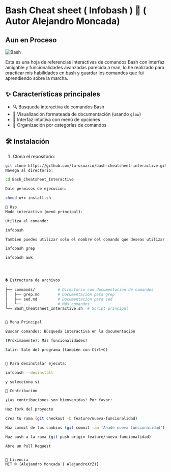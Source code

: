 # Bash Cheat sheet ( Infobash ) 🚀 ( Autor Alejandro Moncada)

## Aun en Proceso

![Bash](https://img.shields.io/badge/GNU-Bash-4EAA25?logo=gnu-bash&logoColor=white)

Esta es una hoja de referencias interactivas de comandos Bash con interfaz amigable y funcionalidades avanzadas parecida a man, lo he realizado para practicar mis habilidades en bash y guardar los comandos que fui aprendiendo sobre la marcha.

## ✨ Características principales

- 🔍 Busqueda interactiva de comandos Bash
- 📖 Visualización formateada de documentación (usando `glow`)
- 🎨 Interfaz intuitiva con menú de opciones
- 📂 Organización por categorías de comandos

## 🛠 Instalación

1. Clona el repositorio:
```bash
git clone https://github.com/tu-usuario/bash-cheatsheet-interactive.git
Navega al directorio:

cd Bash_Cheatsheet_Interactive

Dale permisos de ejecución:

chmod u+x install.sh

🚀 Uso
Modo interactivo (menú principal):

Utiliza el comando:

infobash

Tambien puedes utilizar solo el nombre del comando que deseas utilizar, por ejemplo:

infobash grep

infobash awk




� Estructura de archivos
.
├── commands/          # Directorio con documentación de comandos
│   ├── grep.md        # Documentación para grep
│   ├── sed.md         # Documentación para sed
│   └── ...            # Más comandos
└── Bash_Cheatsheet_Interactive.sh  # Script principal


📝 Menu Principal

Buscar comandos: Búsqueda interactiva en la documentación

(Próximamente): Más funcionalidades!

Salir: Sale del programa (también con Ctrl+C)


🤝 Para desinstalar ejecuta:

infobash --desinstall

y selecciona si

🤝 Contribución

¡Las contribuciones son bienvenidas! Por favor:

Haz fork del proyecto

Crea tu rama (git checkout -b feature/nueva-funcionalidad)

Haz commit de tus cambios (git commit -am 'Añade nueva funcionalidad')

Haz push a la rama (git push origin feature/nueva-funcionalidad)

Abre un Pull Request


📜 Licencia
MIT © [Alejandro Moncada ( AlejandroXYZ)]
